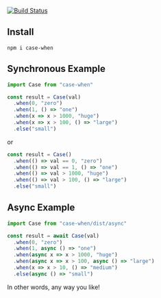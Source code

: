 [![Build Status](https://travis-ci.org/ken107/case-when.svg?branch=master)](https://travis-ci.org/ken107/case-when)

## Install

```
npm i case-when
```

## Synchronous Example

```typescript
import Case from "case-when"

const result = Case(val)
  .when(0, "zero")
  .when(1, () => "one")
  .when(x => x > 1000, "huge")
  .when(x => x > 100, () => "large")
  .else("small")
```

or

```typescript
const result = Case()
  .when(() => val == 0, "zero")
  .when(() => val == 1, () => "one")
  .when(() => val > 1000, "huge")
  .when(() => val > 100, () => "large")
  .else("small")
```

## Async Example

```typescript
import Case from "case-when/dist/async"

const result = await Case(val)
  .when(0, "zero")
  .when(1, async () => "one")
  .when(async x => x > 1000, "huge")
  .when(async x => x > 100, async () => "large")
  .when(x => x > 10, () => "medium")
  .else(async () => "small")
```

In other words, any way you like!
